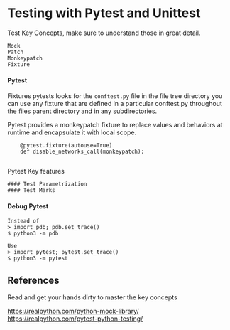 # Testing with Pytest and Unittest

Test Key Concepts, make sure to understand those in great detail.
```
Mock
Patch
Monkeypatch
Fixture
```

#### Pytest

Fixtures
pytests looks for the  `conftest.py` file in the file tree directory
you can use any fixture that are defined in a particular conftest.py throughout the files parent
directory and in any subdirectories. 



Pytest provides a monkeypatch fixture to replace values and behaviors at runtime and encapsulate it with local scope.


```
    @pytest.fixture(autouse=True)
    def disable_networks_call(monkeypatch):
        
```

Pytest Key features
```
#### Test Parametrization
#### Test Marks
```

#### Debug Pytest


```
Instead of
> import pdb; pdb.set_trace()
$ python3 -m pdb

Use
> import pytest; pytest.set_trace()
$ python3 -m pytest
```


## References
Read and get your hands dirty to master the key concepts

https://realpython.com/python-mock-library/
<br>
https://realpython.com/pytest-python-testing/
